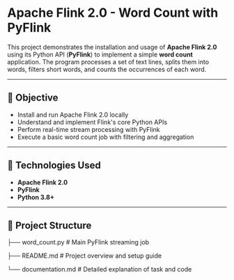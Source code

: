 # Apache Flink 2.0 - Word Count with PyFlink

This project demonstrates the installation and usage of **Apache Flink 2.0** using its Python API (**PyFlink**) to implement a simple **word count** application. The program processes a set of text lines, splits them into words, filters short words, and counts the occurrences of each word.

---

## 📌 Objective

- Install and run Apache Flink 2.0 locally
- Understand and implement Flink's core Python APIs
- Perform real-time stream processing with PyFlink
- Execute a basic word count job with filtering and aggregation

---

## 🧰 Technologies Used

- **Apache Flink 2.0**
- **PyFlink**
- **Python 3.8+**

---

## 📁 Project Structure

├── word_count.py         # Main PyFlink streaming job

├── README.md             # Project overview and setup guide

└── documentation.md      # Detailed explanation of task and code



